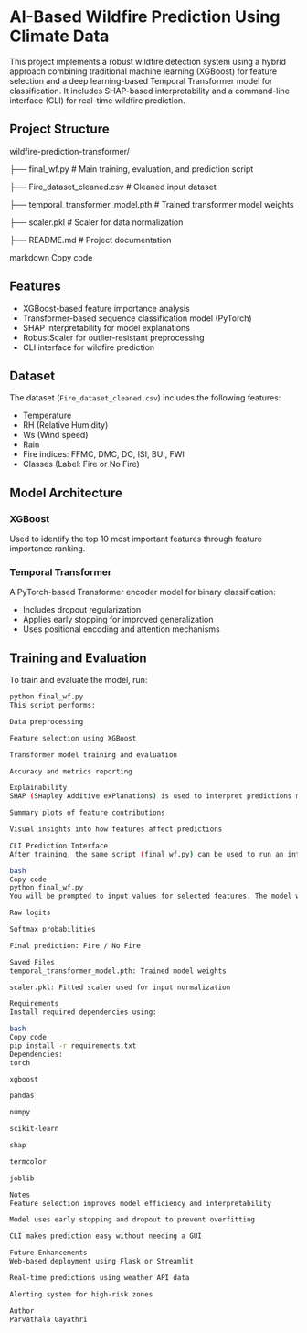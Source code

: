 # AI-Based Wildfire Prediction Using Climate Data

This project implements a robust wildfire detection system using a hybrid approach combining traditional machine learning (XGBoost) for feature selection and a deep learning-based Temporal Transformer model for classification. It includes SHAP-based interpretability and a command-line interface (CLI) for real-time wildfire prediction.

## Project Structure

wildfire-prediction-transformer/

├── final_wf.py # Main training, evaluation, and prediction script

├── Fire_dataset_cleaned.csv # Cleaned input dataset

├── temporal_transformer_model.pth # Trained transformer model weights

├── scaler.pkl # Scaler for data normalization

├── README.md # Project documentation

markdown
Copy code

## Features

- XGBoost-based feature importance analysis
- Transformer-based sequence classification model (PyTorch)
- SHAP interpretability for model explanations
- RobustScaler for outlier-resistant preprocessing
- CLI interface for wildfire prediction

## Dataset

The dataset (`Fire_dataset_cleaned.csv`) includes the following features:
- Temperature
- RH (Relative Humidity)
- Ws (Wind speed)
- Rain
- Fire indices: FFMC, DMC, DC, ISI, BUI, FWI
- Classes (Label: Fire or No Fire)

## Model Architecture

### XGBoost
Used to identify the top 10 most important features through feature importance ranking.

### Temporal Transformer
A PyTorch-based Transformer encoder model for binary classification:
- Includes dropout regularization
- Applies early stopping for improved generalization
- Uses positional encoding and attention mechanisms

## Training and Evaluation

To train and evaluate the model, run:

```bash
python final_wf.py
This script performs:

Data preprocessing

Feature selection using XGBoost

Transformer model training and evaluation

Accuracy and metrics reporting

Explainability
SHAP (SHapley Additive exPlanations) is used to interpret predictions made by the XGBoost model. It provides:

Summary plots of feature contributions

Visual insights into how features affect predictions

CLI Prediction Interface
After training, the same script (final_wf.py) can be used to run an interactive command-line interface for predictions:

bash
Copy code
python final_wf.py
You will be prompted to input values for selected features. The model will return:

Raw logits

Softmax probabilities

Final prediction: Fire / No Fire

Saved Files
temporal_transformer_model.pth: Trained model weights

scaler.pkl: Fitted scaler used for input normalization

Requirements
Install required dependencies using:

bash
Copy code
pip install -r requirements.txt
Dependencies:
torch

xgboost

pandas

numpy

scikit-learn

shap

termcolor

joblib

Notes
Feature selection improves model efficiency and interpretability

Model uses early stopping and dropout to prevent overfitting

CLI makes prediction easy without needing a GUI

Future Enhancements
Web-based deployment using Flask or Streamlit

Real-time predictions using weather API data

Alerting system for high-risk zones

Author
Parvathala Gayathri
